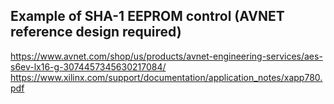 ## Example of SHA-1 EEPROM control (AVNET reference design required) 
  https://www.avnet.com/shop/us/products/avnet-engineering-services/aes-s6ev-lx16-g-3074457345630217084/
  https://www.xilinx.com/support/documentation/application_notes/xapp780.pdf
